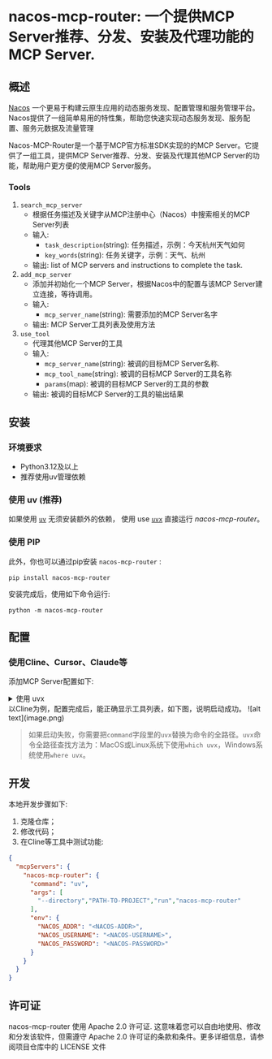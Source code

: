 # nacos-mcp-router: 一个提供MCP Server推荐、分发、安装及代理功能的MCP Server.

## 概述

[Nacos](https://nacos.io) 一个更易于构建云原生应用的动态服务发现、配置管理和服务管理平台。Nacos提供了一组简单易用的特性集，帮助您快速实现动态服务发现、服务配置、服务元数据及流量管理

Nacos-MCP-Router是一个基于MCP官方标准SDK实现的的MCP Server。它提供了一组工具，提供MCP Server推荐、分发、安装及代理其他MCP Server的功能，帮助用户更方便的使用MCP Server服务。

### Tools

1. `search_mcp_server`
    - 根据任务描述及关键字从MCP注册中心（Nacos）中搜索相关的MCP Server列表
    - 输入:
      - `task_description`(string): 任务描述，示例：今天杭州天气如何
      - `key_words`(string): 任务关键字，示例：天气、杭州
    - 输出: list of MCP servers and instructions to complete the task.
2. `add_mcp_server`
    - 添加并初始化一个MCP Server，根据Nacos中的配置与该MCP Server建立连接，等待调用。
    - 输入:
      - `mcp_server_name`(string): 需要添加的MCP Server名字
    - 输出: MCP Server工具列表及使用方法
3. `use_tool`
   - 代理其他MCP Server的工具
   - 输入:
     - `mcp_server_name`(string): 被调的目标MCP Server名称.
     - `mcp_tool_name`(string): 被调的目标MCP Server的工具名称
     - `params`(map): 被调的目标MCP Server的工具的参数
   - 输出: 被调的目标MCP Server的工具的输出结果

## 安装
### 环境要求
- Python3.12及以上
- 推荐使用uv管理依赖
### 使用 uv (推荐)

如果使用 [`uv`](https://docs.astral.sh/uv/) 无须安装额外的依赖， 使用
use [`uvx`](https://docs.astral.sh/uv/guides/tools/) 直接运行 *nacos-mcp-router*。

### 使用 PIP

此外，你也可以通过pip安装 `nacos-mcp-router` : 

```
pip install nacos-mcp-router
```

安装完成后，使用如下命令运行:

```
python -m nacos-mcp-router
```

## 配置

### 使用Cline、Cursor、Claude等

添加MCP Server配置如下:

<details>
<summary>使用 uvx</summary>

```json
{
    "mcpServers":
    {
        "nacos-mcp-router":
        {
            "command": "uvx",
            "args":
            [
                "nacos-mcp-router@latest"
            ],
            "env":
            {
                "NACOS_ADDR": "<NACOS-ADDR>",
                "NACOS_USERNAME": "<NACOS-USERNAME>",
                "NACOS_PASSWORD": "<NACOS-PASSWORD>"
            }
        }
    }
}
```
</details>
以Cline为例，配置完成后，能正确显示工具列表，如下图，说明启动成功。
![alt text](image.png)

> 如果启动失败，你需要把`command`字段里的`uvx`替换为命令的全路径。`uvx`命令全路径查找方法为：MacOS或Linux系统下使用`which uvx`，Windows系统使用`where uvx`。

</details>

## 开发

本地开发步骤如下:

1. 克隆仓库；
2. 修改代码；
3. 在Cline等工具中测试功能:

```json
{
  "mcpServers": {
    "nacos-mcp-router": {
      "command": "uv",
      "args": [
        "--directory","PATH-TO-PROJECT","run","nacos-mcp-router"
      ],
      "env": {
        "NACOS_ADDR": "<NACOS-ADDR>",
        "NACOS_USERNAME": "<NACOS-USERNAME>",
        "NACOS_PASSWORD": "<NACOS-PASSWORD>"
      }
    }
  }
}
```

## 许可证

nacos-mcp-router 使用 Apache 2.0 许可证. 这意味着您可以自由地使用、修改和分发该软件，但需遵守 Apache 2.0 许可证的条款和条件。更多详细信息，请参阅项目仓库中的 LICENSE 文件
